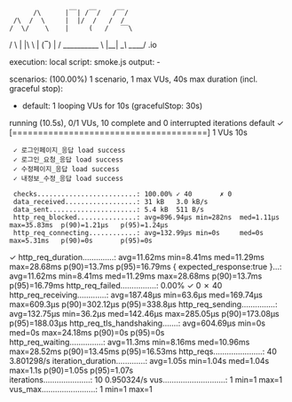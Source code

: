 
          /\      |‾‾| /‾‾/   /‾‾/   
     /\  /  \     |  |/  /   /  /    
    /  \/    \    |     (   /   ‾‾\  
/          \   |  |\  \ |  (‾)  |
/ __________ \  |__| \__\ \_____/ .io

execution: local
script: smoke.js
output: -

scenarios: (100.00%) 1 scenario, 1 max VUs, 40s max duration (incl. graceful stop):
* default: 1 looping VUs for 10s (gracefulStop: 30s)


running (10.5s), 0/1 VUs, 10 complete and 0 interrupted iterations
default ✓ [======================================] 1 VUs  10s

     ✓ 로그인페이지_응답 load success
     ✓ 로그인_요청_응답 load success
     ✓ 수정페이지_응답 load success
     ✓ 내정보_수정_응답 load success

     checks.........................: 100.00% ✓ 40       ✗ 0  
     data_received..................: 31 kB   3.0 kB/s
     data_sent......................: 5.4 kB  511 B/s
     http_req_blocked...............: avg=896.94µs min=282ns  med=1.11µs   max=35.83ms  p(90)=1.21µs   p(95)=1.24µs  
     http_req_connecting............: avg=132.99µs min=0s     med=0s       max=5.31ms   p(90)=0s       p(95)=0s      
✓ http_req_duration..............: avg=11.62ms  min=8.41ms med=11.29ms  max=28.68ms  p(90)=13.7ms   p(95)=16.79ms
{ expected_response:true }...: avg=11.62ms  min=8.41ms med=11.29ms  max=28.68ms  p(90)=13.7ms   p(95)=16.79ms
http_req_failed................: 0.00%   ✓ 0        ✗ 40
http_req_receiving.............: avg=187.48µs min=63.6µs med=169.74µs max=609.3µs  p(90)=302.12µs p(95)=338.8µs
http_req_sending...............: avg=132.75µs min=36.2µs med=142.46µs max=285.05µs p(90)=173.08µs p(95)=188.03µs
http_req_tls_handshaking.......: avg=604.69µs min=0s     med=0s       max=24.18ms  p(90)=0s       p(95)=0s      
http_req_waiting...............: avg=11.3ms   min=8.16ms med=10.96ms  max=28.52ms  p(90)=13.45ms  p(95)=16.53ms
http_reqs......................: 40      3.801298/s
iteration_duration.............: avg=1.05s    min=1.04s  med=1.04s    max=1.1s     p(90)=1.05s    p(95)=1.07s   
iterations.....................: 10      0.950324/s
vus............................: 1       min=1      max=1
vus_max........................: 1       min=1      max=1
